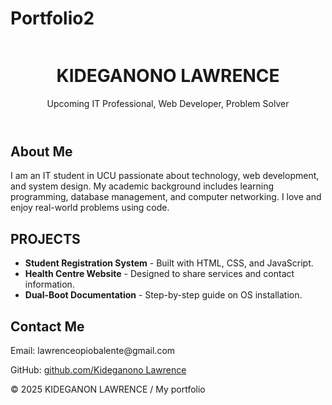 # Portfolio2
<!DOCTYPE html>
<html lang="en">
<head>
  <meta charset="UTF-8">
  <meta name="viewport" content="width=device-width, initial-scale=1.0">
  <title>MY PORTFOLIO</title>
  <link rel="stylesheet" href="style.css">
</head>
<body>
  <header>
    <img scr="![9504fffe-51ea-4de5-a7c9-18c042e9354d](https://github.com/user-attachments/assets/d53a2772-b242-4597-b927-b9a786a03184)">
    <h1>KIDEGANONO LAWRENCE</h1>
    <p>Upcoming IT Professional, Web Developer, Problem Solver</p>
  </header>

  <section id="About">
    <h2>About Me</h2>
    <p>
      I am an IT student in UCU passionate about technology, web development, and system design.
      My academic background includes learning programming, database management, and computer networking.
      I love and enjoy real-world problems using code.
    </p>
  </section>

  <section id="projects">
    <h2>PROJECTS</h2>
    <ul>
      <li><strong>Student Registration System</strong> - Built with HTML, CSS, and JavaScript.</li>
      <li><strong>Health Centre Website</strong> - Designed to share services and contact information.</li>
      <li><strong>Dual-Boot Documentation</strong> - Step-by-step guide on OS installation.</li>
    </ul>
  </section>

  <section id="contact">
    <h2>Contact Me</h2>
    <p>Email: lawrenceopiobalente@gmail.com</p>
    <p>GitHub: <a href="https://github.com/Kideganono Lawrence" target="_blank">github.com/Kideganono Lawrence</a> </p>
  </section>

  <footer>
  <p>© 2025  KIDEGANON LAWRENCE / My portfolio</p>
  </footer>

  <script scr="script.js"></script>
</body>
</html>
